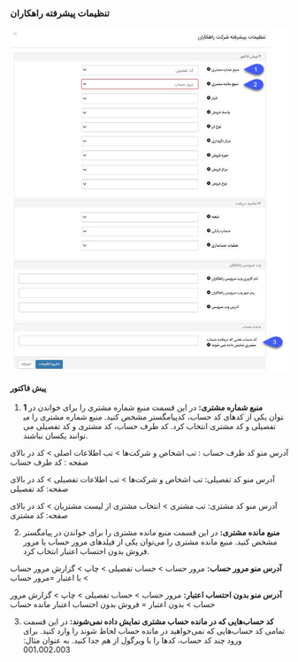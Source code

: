 ### تنظیمات پیشرفته راهکاران

![](hamgaamsazRahkaran.jpg)

#### پیش فاکتور

1.  **1	منبع شماره مشتری:** در این قسمت منبع شماره مشتری را برای خواندن در پیامگستر مشخص کنید. منبع شماره مشتری را می‎توان  یکی از کدهای کد حساب، کد تفصیلی و کد مشتری انتخاب کرد. کد طرف حساب، کد مشتری و کد تفصیلی می توانند یکسان نباشند.

آدرس منو کد طرف حساب : تب اشخاص و شرکت‌ها > تب اطلاعات اصلی > کد در بالای صفحه : کد طرف حساب

آدرس منو کد تفصیلی: تب اشخاص و شرکت‌ها > تب اطلاعات تفصیلی > کد در بالای صفحه: کد تفصیلی

آدرس منو کد مشتری: تب مشتری > انتخاب مشتری از لیست مشتریان > کد در بالای صفحه: کد مشتری

2.	**منبع مانده مشتری:** در این قسمت منبع مانده مشتری را برای خواندن در پیامگستر مشخص کنید. منبع مانده مشتری را می‌توان یکی از فیلدهای مرور حساب یا مرور فروش بدون احتساب اعتبار انتخاب کرد.

**آدرس منو مرور حساب:** مرور حساب > حساب تفصیلی > چاپ > گزارش مرور حساب > با اعتبار  =مرور حساب

**آدرس منو بدون احتساب اعتبار:** مرور حساب > حساب تفصیلی > چاپ > گزارش مرور حساب > بدون اعتبار = فروش بدون احتساب اعتبار
مانده حساب

3.	**کد حساب‌هایی که در مانده حساب مشتری نمایش داده نمی‌شوند:** در این قسمت تمامی کد‍ حساب‌هایی که نمی‌خواهید در مانده حساب لحاظ شوند را وارد کنید. برای ورود چند کد حساب، کدها را با ویرگول از هم جدا کنید. به عنوان مثال: 001،002،003
